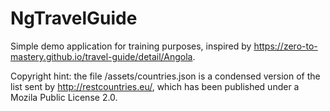 # NgTravelGuide

Simple demo application for training purposes, inspired by https://zero-to-mastery.github.io/travel-guide/detail/Angola.

Copyright hint: the file /assets/countries.json is a condensed version of the list sent by http://restcountries.eu/, which has been published under a Mozila Public License 2.0.
